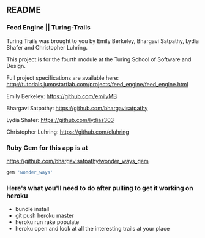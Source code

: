 ## README

### Feed Engine || Turing-Trails

Turing Trails was brought to you by Emily Berkeley, Bhargavi Satpathy, Lydia Shafer and Christopher Luhring.

This project is for the fourth module at the Turing School of Software and Design.

Full project specifications are available here: http://tutorials.jumpstartlab.com/projects/feed_engine/feed_engine.html

Emily Berkeley: https://github.com/emilyMB

Bhargavi Satpathy: https://github.com/bhargavisatpathy

Lydia Shafer: https://github.com/lydias303

Christopher Luhring: https://github.com/cluhring

### Ruby Gem for this app is at 
https://github.com/bhargavisatpathy/wonder_ways_gem

```ruby
gem 'wonder_ways'
```

### Here's what you'll need to do after pulling to get it working on heroku

* bundle install
* git push heroku master
* heroku run rake populate
* heroku open and look at all the interesting trails at your place
